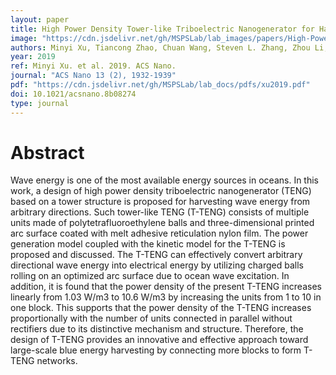 ```yaml
---
layout: paper
title: High Power Density Tower-like Triboelectric Nanogenerator for Harvesting Arbitrary Directional Water Wave Energy
image: "https://cdn.jsdelivr.net/gh/MSPSLab/lab_images/papers/High-Power-Density-Tower-like.png"
authors: Minyi Xu, Tiancong Zhao, Chuan Wang, Steven L. Zhang, Zhou Li, Xinxiang Pan, and Zhong Lin Wang*
year: 2019
ref: Minyi Xu. et al. 2019. ACS Nano.
journal: "ACS Nano 13 (2), 1932-1939"
pdf: "https://cdn.jsdelivr.net/gh/MSPSLab/lab_docs/pdfs/xu2019.pdf"
doi: 10.1021/acsnano.8b08274
type: journal
---
```


# Abstract

Wave energy is one of the most available energy sources in oceans. In this work, a design of high power density triboelectric nanogenerator (TENG) based on a tower structure is proposed for harvesting wave energy from arbitrary directions. Such tower-like TENG (T-TENG) consists of multiple units made of polytetrafluoroethylene balls and three-dimensional printed arc surface coated with melt adhesive reticulation nylon film. The power generation model coupled with the kinetic model for the T-TENG is proposed and discussed. The T-TENG can effectively convert arbitrary directional wave energy into electrical energy by utilizing charged balls rolling on an optimized arc surface due to ocean wave excitation. In addition, it is found that the power density of the present T-TENG increases linearly from 1.03 W/m3 to 10.6 W/m3 by increasing the units from 1 to 10 in one block. This supports that the power density of the T-TENG increases proportionally with the number of units connected in parallel without rectifiers due to its distinctive mechanism and structure. Therefore, the design of T-TENG provides an innovative and effective approach toward large-scale blue energy harvesting by connecting more blocks to form T-TENG networks.
